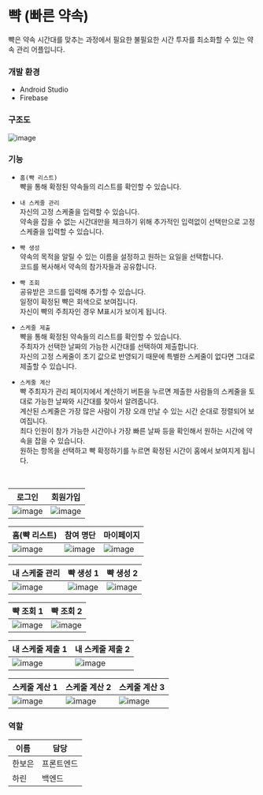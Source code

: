 # 뺙 (빠른 약속)

뺙은 약속 시간대를 맞추는 과정에서 필요한 불필요한 시간 투자를 최소화할 수 있는 약속 관리 어플입니다. 

### 개발 환경
- Android Studio 
- Firebase


### 구조도
![image](https://github.com/Hakbbusaeng/Bbyak/assets/81304917/30446272-fd31-44c4-ab25-4ad1efb871cd)



### 기능

- `홈(뺙 리스트)`  
  뺙을 통해 확정된 약속들의 리스트를 확인할 수 있습니다.  

- `내 스케줄 관리`  
  자신의 고정 스케줄을 입력할 수 있습니다.  
  약속을 잡을 수 없는 시간대만을 체크하기 위해 추가적인 입력없이 선택만으로 고정 스케줄을 입력할 수 있습니다.  

- `뺙 생성`  
  약속의 목적을 알릴 수 있는 이름을 설정하고 원하는 요일을 선택합니다.  
  코드를 복사해서 약속의 참가자들과 공유합니다.  

- `뺙 조회`  
  공유받은 코드를 입력해 추가할 수 있습니다.  
  일정이 확정된 뺙은 회색으로 보여집니다.  
  자신이 뺙의 주최자인 경우 M표시가 보이게 됩니다.  

- `스케줄 제출`  
  뺙을 통해 확정된 약속들의 리스트를 확인할 수 있습니다.  
  주최자가 선택한 날짜의 가능한 시간대를 선택하여 제출합니다.  
  자신의 고정 스케줄이 초기 값으로 반영되기 때문에 특별한 스케줄이 없다면 그대로 제출할 수 있습니다.  

- `스케줄 계산`  
  뺙 주최자가 관리 페이지에서 계산하기 버튼을 누르면 제출한 사람들의 스케줄을 토대로 가능한 날짜와 시간대를 찾아서 알려줍니다.  
  계산된 스케줄은 가장 많은 사람이 가장 오래 만날 수 있는 시간 순대로 정렬되어 보여집니다.  
  최다 인원이 참가 가능한 시간이나 가장 빠른 날짜 등을 확인해서 원하는 시간에 약속을 잡을 수 있습니다.  
  원하는 항목을 선택하고 뺙 확정하기를 누르면 확정된 시간이 홈에서 보여지게 됩니다.  

<br/>

|**로그인**  |**회원가입** |
|---|---|
|![image](https://github.com/Hakbbusaeng/Bbyak/assets/81304917/e8b1e284-e439-4382-99d9-f2a5d362d24e)|![image](https://github.com/Hakbbusaeng/Bbyak/assets/81304917/136bfeed-b204-41d6-b734-9b3a784e37a1)|  

|**홈(뺙 리스트)**  |**참여 명단** |**마이페이지** |
|---|---|---|
|![image](https://github.com/Hakbbusaeng/Bbyak/assets/81304917/ed631968-d831-4426-b50e-f3c8ef304655)|![image](https://github.com/Hakbbusaeng/Bbyak/assets/81304917/2dd333a2-f386-433a-87a8-7fd8d55e9a39)|![image](https://github.com/Hakbbusaeng/Bbyak/assets/81304917/80f91e06-f311-43a3-ac92-deb2d123084e)|  

|**내 스케줄 관리**  |**뺙 생성 1** |**뺙 생성 2** |
|---|---|---|
|![image](https://github.com/Hakbbusaeng/Bbyak/assets/81304917/0da07f3a-0b98-4e91-aaaf-c0a2b4a02a68)|![image](https://github.com/Hakbbusaeng/Bbyak/assets/81304917/a714cee8-507f-4a65-98dd-b39168f2b791)|![image](https://github.com/Hakbbusaeng/Bbyak/assets/81304917/9e801085-87f2-4ed2-b4fd-f976a2bef7c6)|  

|**뺙 조회 1**  |**뺙 조회 2** |
|---|---|
|![image](https://github.com/Hakbbusaeng/Bbyak/assets/81304917/bcf193ce-bf55-41cf-918b-3cc8d9c4dd65)|![image](https://github.com/Hakbbusaeng/Bbyak/assets/81304917/099535e9-253a-4805-a3da-bf3380041103)|  

|**내 스케줄 제출 1**  |**내 스케줄 제출 2** |
|---|---|
|![image](https://github.com/Hakbbusaeng/Bbyak/assets/81304917/87bece03-6deb-4d1c-9fa4-dc4dd61302f2)|![image](https://github.com/Hakbbusaeng/Bbyak/assets/81304917/dc911a82-3ae2-4e98-b801-3e621ea5aa05)|  

|**스케줄 계산 1**  |**스케줄 계산 2** |**스케줄 계산 3** |
|---|---|---|
|![image](https://github.com/Hakbbusaeng/Bbyak/assets/81304917/bc63c1e6-a24a-42cf-b6b1-fc62188cd811)|![image](https://github.com/Hakbbusaeng/Bbyak/assets/81304917/39e7d750-fe62-429c-abff-ad769c448f94)|![image](https://github.com/Hakbbusaeng/Bbyak/assets/81304917/6bc63abc-24bc-4c04-8283-57a3a0a300be)|  


### 역할
|이름|담당|
|--|--|
|한보은|프론트엔드|
|하린|백엔드



